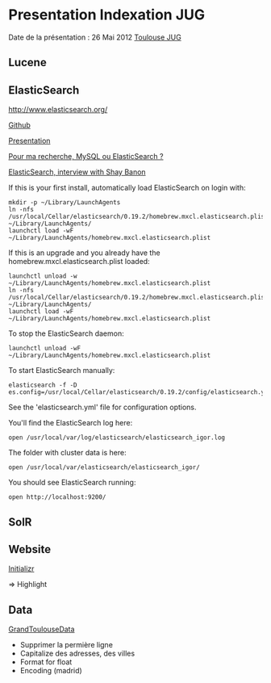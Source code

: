 Presentation Indexation JUG
===========================

Date de la présentation : 26 Mai 2012
[Toulouse JUG]()


Lucene
------

ElasticSearch
-------------

<http://www.elasticsearch.org/>

[Github](https://github.com/elasticsearch)

[Presentation](http://www.infoq.com/presentations/ElasticSearch)

[Pour ma recherche, MySQL ou ElasticSearch ?](http://www.cestpasdur.com/2012/04/01/elasticsearch-vs-mysql-recherche)

[ElasticSearch, interview with Shay Banon](http://www.touilleur-express.fr/2011/04/12/elasticsearch-interview-with-shay-banon/)

If this is your first install, automatically load ElasticSearch on login with:

    mkdir -p ~/Library/LaunchAgents
    ln -nfs /usr/local/Cellar/elasticsearch/0.19.2/homebrew.mxcl.elasticsearch.plist ~/Library/LaunchAgents/
    launchctl load -wF ~/Library/LaunchAgents/homebrew.mxcl.elasticsearch.plist

If this is an upgrade and you already have the homebrew.mxcl.elasticsearch.plist loaded:

    launchctl unload -w ~/Library/LaunchAgents/homebrew.mxcl.elasticsearch.plist
    ln -nfs /usr/local/Cellar/elasticsearch/0.19.2/homebrew.mxcl.elasticsearch.plist ~/Library/LaunchAgents/
    launchctl load -wF ~/Library/LaunchAgents/homebrew.mxcl.elasticsearch.plist

To stop the ElasticSearch daemon:

    launchctl unload -wF ~/Library/LaunchAgents/homebrew.mxcl.elasticsearch.plist

To start ElasticSearch manually:

    elasticsearch -f -D es.config=/usr/local/Cellar/elasticsearch/0.19.2/config/elasticsearch.yml

See the 'elasticsearch.yml' file for configuration options.

You'll find the ElasticSearch log here:

    open /usr/local/var/log/elasticsearch/elasticsearch_igor.log

The folder with cluster data is here:

    open /usr/local/var/elasticsearch/elasticsearch_igor/

You should see ElasticSearch running:

    open http://localhost:9200/

SolR
----


Website
-------
[Initializr](http://www.initializr.com/)

=> Highlight


Data
----
[GrandToulouseData](http://data.grandtoulouse.fr/)

* Supprimer la permière ligne
* Capitalize des adresses, des villes
* Format for float
* Encoding (madrid)

